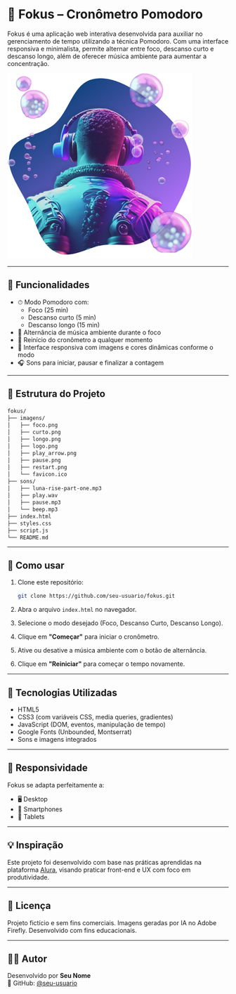 # 🧠 Fokus – Cronômetro Pomodoro

Fokus é uma aplicação web interativa desenvolvida para auxiliar no gerenciamento de tempo utilizando a técnica Pomodoro. Com uma interface responsiva e minimalista, permite alternar entre foco, descanso curto e descanso longo, além de oferecer música ambiente para aumentar a concentração.

![Fokus App](./imagens/foco.png)

---

## 🔧 Funcionalidades

- ⏱ Modo Pomodoro com:
  - Foco (25 min)
  - Descanso curto (5 min)
  - Descanso longo (15 min)
- 🎵 Alternância de música ambiente durante o foco
- 🔁 Reinício do cronômetro a qualquer momento
- 🎨 Interface responsiva com imagens e cores dinâmicas conforme o modo
- 🎧 Sons para iniciar, pausar e finalizar a contagem

---

## 📁 Estrutura do Projeto

```
fokus/
├── imagens/
│   ├── foco.png
│   ├── curto.png
│   ├── longo.png
│   ├── logo.png
│   ├── play_arrow.png
│   ├── pause.png
│   ├── restart.png
│   └── favicon.ico
├── sons/
│   ├── luna-rise-part-one.mp3
│   ├── play.wav
│   ├── pause.mp3
│   └── beep.mp3
├── index.html
├── styles.css
├── script.js
└── README.md
```

---

## 🚀 Como usar

1. Clone este repositório:
   ```bash
   git clone https://github.com/seu-usuario/fokus.git
   ```

2. Abra o arquivo `index.html` no navegador.

3. Selecione o modo desejado (Foco, Descanso Curto, Descanso Longo).

4. Clique em **"Começar"** para iniciar o cronômetro.

5. Ative ou desative a música ambiente com o botão de alternância.

6. Clique em **"Reiniciar"** para começar o tempo novamente.

---

## 🧪 Tecnologias Utilizadas

- HTML5
- CSS3 (com variáveis CSS, media queries, gradientes)
- JavaScript (DOM, eventos, manipulação de tempo)
- Google Fonts (Unbounded, Montserrat)
- Sons e imagens integrados

---

## 📱 Responsividade

Fokus se adapta perfeitamente a:

- 🖥️ Desktop
- 📱 Smartphones
- 📲 Tablets

---

## 💡 Inspiração

Este projeto foi desenvolvido com base nas práticas aprendidas na plataforma [Alura](https://www.alura.com.br), visando praticar front-end e UX com foco em produtividade.

---

## 📄 Licença

Projeto fictício e sem fins comerciais. Imagens geradas por IA no Adobe Firefly. Desenvolvido com fins educacionais.

---

## 🙋‍♂️ Autor

Desenvolvido por **Seu Nome**  
🔗 GitHub: [@seu-usuario](https://github.com/seu-usuario)
